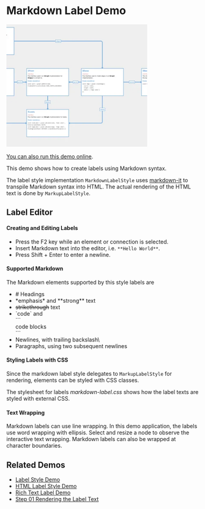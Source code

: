 <!--
 //////////////////////////////////////////////////////////////////////////////
 // @license
 // This file is part of yFiles for HTML.
 // Use is subject to license terms.
 //
 // Copyright (c) by yWorks GmbH, Vor dem Kreuzberg 28,
 // 72070 Tuebingen, Germany. All rights reserved.
 //
 //////////////////////////////////////////////////////////////////////////////
-->
# Markdown Label Demo

<img src="../../../doc/demo-thumbnails/markdown-label.webp" alt="demo-thumbnail" height="320"/>

[You can also run this demo online](https://www.yworks.com/demos/style/markdownlabel/).

This demo shows how to create labels using Markdown syntax.

The label style implementation `MarkdownLabelStyle` uses [markdown-it](https://github.com/markdown-it/markdown-it) to transpile Markdown syntax into HTML. The actual rendering of the HTML text is done by `MarkupLabelStyle`.

## Label Editor

#### Creating and Editing Labels

- Press the F2 key while an element or connection is selected.
- Insert Markdown text into the editor, i.e. `**Hello World**`.
- Press Shift + Enter to enter a newline.

#### Supported Markdown

The Markdown elements supported by this style labels are

- \# Headings
- \*emphasis\* and \*\*strong\*\* text
- ~~strikethrough~~ text
- \`code\` and  
  \`\`\`  
  code blocks  
  \`\`\`
- Newlines, with trailing backslash\\
- Paragraphs, using two subsequent newlines

#### Styling Labels with CSS

Since the markdown label style delegates to `MarkupLabelStyle` for rendering, elements can be styled with CSS classes.

The stylesheet for labels _markdown-label.css_ shows how the label texts are styled with external CSS.

#### Text Wrapping

Markdown labels can use line wrapping. In this demo application, the labels use word wrapping with ellipsis. Select and resize a node to observe the interactive text wrapping. Markdown labels can also be wrapped at character boundaries.

## Related Demos

- [Label Style Demo](../../style/label-style/)
- [HTML Label Style Demo](../../style/html-label-style/)
- [Rich Text Label Demo](../../style/richtextlabel/)
- [Step 01 Rendering the Label Text](../../tutorial-style-implementation-label/01-render-label-text/)
